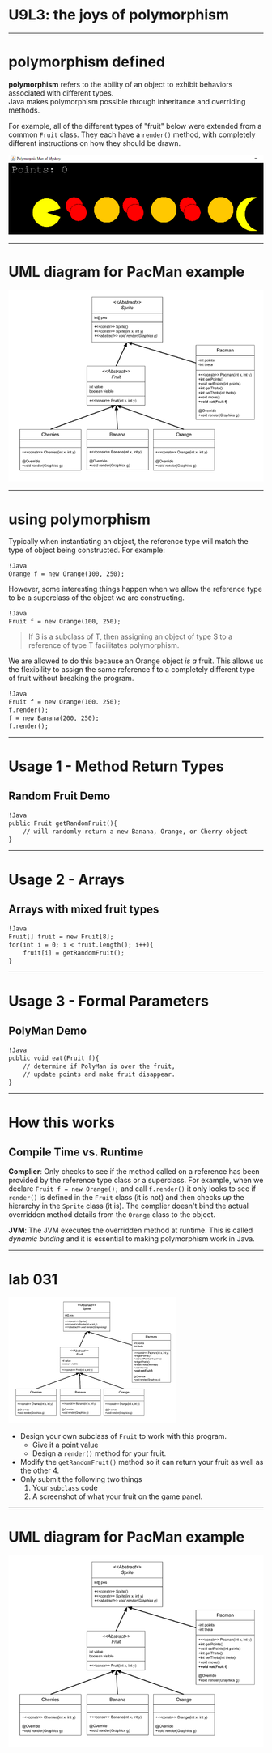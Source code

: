 # U9L3: the joys of polymorphism

---
# polymorphism defined

**polymorphism** refers to the ability of an object to exhibit behaviors associated with different types.  
Java makes polymorphism possible through inheritance and overriding methods.

For example, all of the different types of "fruit" below were extended from a common `Fruit` class. They each have a `render()` method, 
with completely different instructions on how they should be drawn. 

![fruits](fruit.png) 

---
# UML diagram for PacMan example

![pacman uml](PolyManSm.png)

---
# using polymorphism

Typically when instantiating an object, the reference type will match the type of object being constructed. For example:  

	!Java
	Orange f = new Orange(100, 250);
	
However, some interesting things happen when we allow the reference type to be a superclass of the object we are constructing.  

	!Java
	Fruit f = new Orange(100, 250);  

> If S is a subclass of T, then assigning an object of type S to a reference of type T facilitates polymorphism.

We are allowed to do this because an Orange object *is a* fruit. This allows us the flexibility to assign the same reference f to a completely
different type of fruit without breaking the program.  

	!Java
	Fruit f = new Orange(100. 250);
	f.render();
	f = new Banana(200, 250);
	f.render();
	
---
# Usage 1 - Method Return Types

## Random Fruit Demo

	!Java
	public Fruit getRandomFruit(){
		// will randomly return a new Banana, Orange, or Cherry object
	}

---
# Usage 2 - Arrays

## Arrays with mixed fruit types

	!Java
	Fruit[] fruit = new Fruit[8];
	for(int i = 0; i < fruit.length(); i++){
		fruit[i] = getRandomFruit();
	}

---
# Usage 3 - Formal Parameters

## PolyMan Demo

	!Java
	public void eat(Fruit f){
		// determine if PolyMan is over the fruit,
		// update points and make fruit disappear.
	}

---
# How this works

## Compile Time vs. Runtime

**Complier**: Only checks to see if the method called on a reference has been provided by the reference type class
or a superclass. For example, when we declare `Fruit f = new Orange();` and call `f.render()` it only looks to see if `render()` is defined in the `Fruit` class (it is not) and then checks *up* the hierarchy in the `Sprite` class (it is). The complier doesn't bind the actual overridden method details from the `Orange` class to the object.  

**JVM**: The JVM executes the overridden method at runtime. This is called *dynamic binding* and it is essential to 
making polymorphism work in Java.


---
# lab 031

![pacman uml](PolyManXSm.png)

* Design your own subclass of `Fruit` to work with this program.
	* Give it a point value
	* Design a `render()` method for your fruit.
* Modify the `getRandomFruit()` method so it can return your fruit as well as the other 4.
* Only submit the following two things
	1. Your `subclass` code
	2. A screenshot of what your fruit on the game panel.

---
# UML diagram for PacMan example

![pacman uml](PolyManSm.png)
